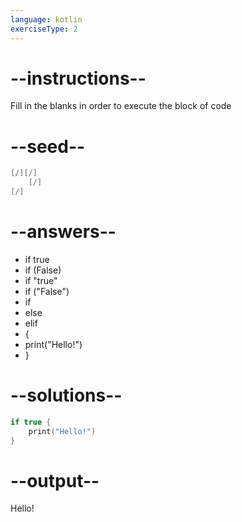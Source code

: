```yaml
---
language: kotlin
exerciseType: 2
---
```


# --instructions--

Fill in the blanks in order to execute the block of code

# --seed--

```kotlin
[/][/]
    [/]
[/]
```

# --answers--

- if true
- if (False)
- if "true"
- if ("False")
- if
- else
- elif
-  {
- print("Hello!")
- }

# --solutions--

```kotlin
if true {
    print("Hello!")
}
```

# --output--

Hello!
